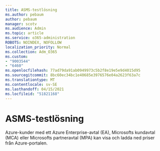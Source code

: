 ```yaml
---
title: ASMS-testlösning
ms.author: pebaum
author: pebaum
manager: scotv
ms.audience: Admin
ms.topic: article
ms.service: o365-administration
ROBOTS: NOINDEX, NOFOLLOW
localization_priority: Normal
ms.collection: Adm_O365
ms.custom:
- "9003544"
- "6460"
ms.openlocfilehash: 77ad79da91ab0949973c5b2f8e19e5e9d4015d95
ms.sourcegitcommit: 8bc60ec34bc1e40685e3976576e04a2623f63a7c
ms.translationtype: MT
ms.contentlocale: sv-SE
ms.lasthandoff: 04/15/2021
ms.locfileid: "51821168"
---
```

# <a name="asms-test-solution"></a>ASMS-testlösning

Azure-kunder med ett Azure Enterprise-avtal (EA), Microsofts kundavtal (MCA) eller Microsofts partneravtal (MPA) kan visa och ladda ned priser från Azure-portalen.

